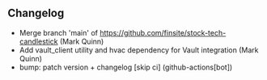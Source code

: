 ## Changelog

- Merge branch 'main' of https://github.com/finsite/stock-tech-candlestick (Mark Quinn)
- Add vault_client utility and hvac dependency for Vault integration (Mark Quinn)
- bump: patch version + changelog [skip ci] (github-actions[bot])